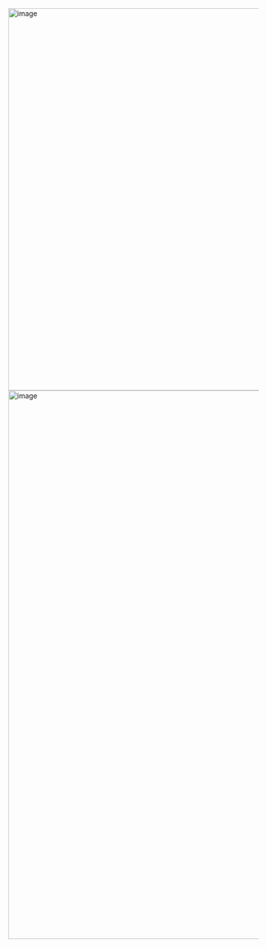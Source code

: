 <img width="512" height="768" alt="image" src="https://github.com/user-attachments/assets/29c62449-f5f5-4bb4-a8de-dce90fa162f0" />

<img width="1642" height="1102" alt="image" src="https://github.com/user-attachments/assets/9e8f9d7d-3575-4ce9-8c41-c5c54e97b99e" />
